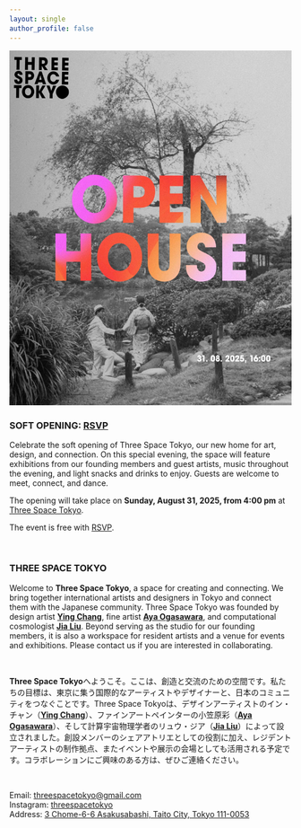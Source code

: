 ```yaml
---
layout: single
author_profile: false
---
```



<p align="center">
  <img src="/assets/open1.jpg" width="600"/>
</p>

### SOFT OPENING: [RSVP](https://www.eventbrite.com/e/three-space-tokyo-gallery-opening-tickets-1585491229949?utm-campaign=social&utm-content=attendeeshare&utm-medium=discovery&utm-term=listing&utm-source=cp&aff=ebdsshcopyurl)

Celebrate the soft opening of Three Space Tokyo, our new home for art, design, and connection. On this special evening, the space will feature exhibitions from our founding members and guest artists, music throughout the evening, and light snacks and drinks to enjoy. Guests are welcome to meet, connect, and dance.

The opening will take place on **Sunday, August 31, 2025, from 4:00 pm** at [Three Space Tokyo](https://maps.app.goo.gl/U6qfJWBaE5sk5ypv9).

The event is free with [RSVP](https://www.eventbrite.com/e/three-space-tokyo-gallery-opening-tickets-1585491229949?utm-campaign=social&utm-content=attendeeshare&utm-medium=discovery&utm-term=listing&utm-source=cp&aff=ebdsshcopyurl).

<br>

### THREE SPACE TOKYO

Welcome to **Three Space Tokyo**, a space for creating and connecting. We bring together international artists and designers in Tokyo and connect them with the Japanese community. Three Space Tokyo was founded by design artist [**Ying Chang**](https://www.yingchang.co.uk/), fine artist [**Aya Ogasawara**](https://www.ayaogas.com/), and computational cosmologist [**Jia Liu**](https://liuxx479.github.io/). Beyond serving as the studio for our founding members, it is also a workspace for resident artists and a venue for events and exhibitions. Please contact us if you are interested in collaborating.


<br>

**Three Space Tokyo**へようこそ。ここは、創造と交流のための空間です。私たちの目標は、東京に集う国際的なアーティストやデザイナーと、日本のコミュニティをつなぐことです。Three Space Tokyoは、デザインアーティストのイン・チャン（[**Ying Chang**](https://www.yingchang.co.uk/)）、ファインアートペインターの小笠原彩（[**Aya Ogasawara**](https://www.ayaogas.com/)）、そして計算宇宙物理学者のリュウ・ジア（[**Jia Liu**](https://liuxx479.github.io/)）によって設立されました。創設メンバーのシェアアトリエとしての役割に加え、レジデントアーティストの制作拠点、またイベントや展示の会場としても活用される予定です。コラボレーションにご興味のある方は、ぜひご連絡ください。

<!---
<p align="center">
<img src="/assets/paintinglogo.jpg" width="600"/>
</p>

*Painting credit: "Her Tiny Equilibrium" by Aya Ogasawara (oil and egg tempera on canvas, 2023)*
-->

<br>

Email: [threespacetokyo@gmail.com](mailto:threespacetokyo@gmail.com)  
Instagram: [threespacetokyo](https://www.instagram.com/threespacetokyo/)  
Address: [3 Chome-6-6 Asakusabashi, Taito City, Tokyo 111-0053](https://maps.app.goo.gl/U6qfJWBaE5sk5ypv9)  
